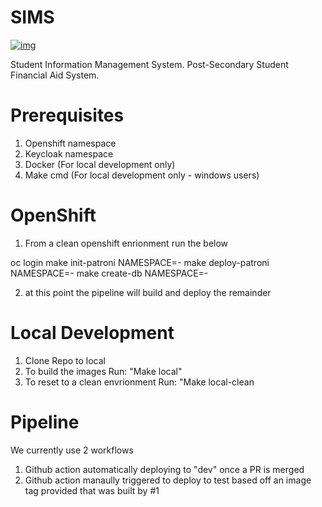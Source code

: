# SIMS
[![img](https://img.shields.io/badge/Lifecycle-Experimental-339999)](https://github.com/bcgov/repomountie/blob/master/doc/lifecycle-badges.md)

Student Information Management System. Post-Secondary Student Financial Aid System. 

# Prerequisites
1. Openshift namespace
2. Keycloak namespace
3. Docker (For local development only)
4. Make cmd (For local development only - windows users)

# OpenShift
1. From a clean openshift enrionment run the below

oc login <Token>
make init-patroni NAMESPACE=<namespace>-<env>
make deploy-patroni NAMESPACE=<namespace>-<env>
make create-db NAMESPACE=<namespace>-<env>
  
2. at this point the pipeline will build and deploy the remainder

  # Local Development
1. Clone Repo to local
2. To build the images Run:
        "Make local"
3. To reset to a clean envrionment Run:
        "Make local-clean
        
# Pipeline
We currently use 2 workflows
1. Github action automatically deploying to "dev" once a PR is merged
2. Github action manaully triggered to deploy to test based off an image tag provided that was built by #1
